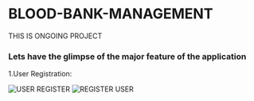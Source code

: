 # BLOOD-BANK-MANAGEMENT
THIS IS ONGOING PROJECT
### Lets have the glimpse of the major feature of the application
1.User Registration:

 ![USER REGISTER](https://user-images.githubusercontent.com/48153639/56752433-defe8e00-67a5-11e9-9420-f539e9d3bf4f.png)
![REGISTER USER](https://user-images.githubusercontent.com/48153639/56752560-2dac2800-67a6-11e9-84b6-27ae346e9355.png)
